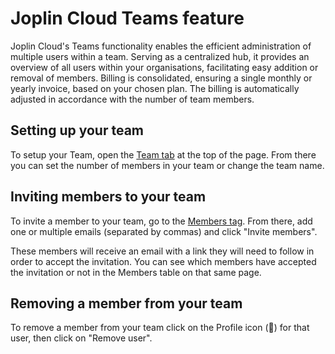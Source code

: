 # Joplin Cloud Teams feature

Joplin Cloud's Teams functionality enables the efficient administration of multiple users within a team. Serving as a centralized hub, it provides an overview of all users within your organisations, facilitating easy addition or removal of members. Billing is consolidated, ensuring a single monthly or yearly invoice, based on your chosen plan. The billing is automatically adjusted in accordance with the number of team members.

## Setting up your team

To setup your Team, open the [Team tab](https://joplincloud.com/teams/me) at the top of the page. From there you can set the number of members in your team or change the team name.

## Inviting members to your team

To invite a member to your team, go to the [Members tag](https://joplincloud.com/teams/me/users). From there, add one or multiple emails (separated by commas) and click "Invite members".

These members will receive an email with a link they will need to follow in order to accept the invitation. You can see which members have accepted the invitation or not in the Members table on that same page.

## Removing a member from your team

To remove a member from your team click on the Profile icon (👤) for that user, then click on "Remove user".
